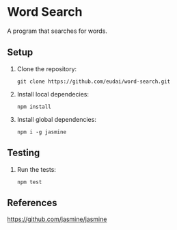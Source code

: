 # Word Search

A program that searches for words.

## Setup

1. Clone the repository: 

	`git clone https://github.com/eudai/word-search.git`

2. Install local dependecies: 

	`npm install`

3. Install global dependencies: 

	`npm i -g jasmine`


## Testing

1. Run the tests:
	
	`npm test`

## References

https://github.com/jasmine/jasmine